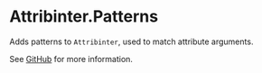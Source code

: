 # Attribinter.Patterns

Adds patterns to `Attribinter`, used to match attribute arguments.

See [GitHub](https://github.com/Attribinter/Attribinter.Patterns) for more information.
